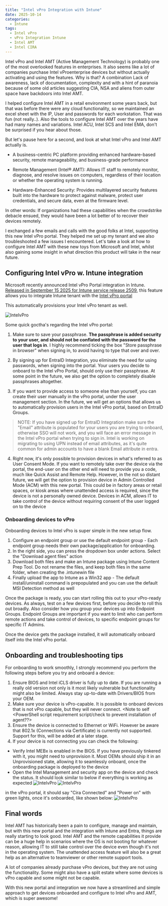 ```yaml
---
title: "Intel vPro Integration with Intune"
date: 2025-10-14
categories:
  - Intune
tags:
  - Intel vPro
  - vPro Integration Intune
  - Intel AMT
  - Intel CIRA
---
```


Intel vPro and Intel AMT (Active Management Technology) is probably one of the most overlooked features in enterprises. It also seems like a lot of companies purchase Intel vProenterprise devices but without actually activating and using the features. Why is that? A combination Lack of awareness, lack of documentation, complexity and with a hint of paranoia because of some old articles suggesting CIA, NSA and aliens from outer space have backdoors into Intel AMT.

I helped configure Intel AMT in a retail environment some years back, but that was before there were any cloud functionality, so we maintained an excel sheet with the IP, User and passwords for each workstation. That was fun (not really..). Also the tools to configure Intel AMT over the years have had many names and variations. Intel ACU, Intel SCS and Intel EMA, don't be surprised if you hear about those.

But let's pause here for a second, and look at what Intel vPro and Intel AMT actually is.

* A business-centric PC platform providing enhanced hardware-based security, remote manageability, and business-grade performance

* Remote Management (Intel® AMT): Allows IT staff to remotely monitor, diagnose, and resolve issues on computers, regardless of their location or whether the operating system is running.

* Hardware-Enhanced Security: Provides multilayered security features built into the hardware to protect against malware, protect user credentials, and secure data, even at the firmware level.

In other words: If organizations had these capabilities when the crowdstrike debacle ensued, they would have been a lot better of to recover their devices remotely.

I exchanged a few emails and calls with the good folks at Intel, supporting this new Intel vPro portal. They helped me set up my tenant and we also troubleshooted a few issues I encountered.
Let's take a look at how to configure Intel AMT with these new toys from Microsoft and Intel, whilst also gaining some insight in what direction this product will take in the near future.

## Configuring Intel vPro w. Intune integration

Microsoft recently announced Intel vPro Portal integration in Intune. [Released in September 15 2025 for Intune service release 2509](https://learn.microsoft.com/en-us/intune/intune-service/fundamentals/whats-new#intel-vpro-fleet-services-integration-in-intune-partner-portal-), this feature allows you to integrate Intune tenant with the [Intel vPro portal](https://vprofleet.intel.com/)

This automatically provisions your Intel vPro tenant as well.

![IntelvPro](/assets/images/2025-10-10-IntelvPro-Intune-Integration/IntelvPro-Portal.png?raw=true "Intel vPro Intune Portal Integration")

Some quick goctha's regarding the Intel vPro portal:

1) Make sure to save your passphrase. **The passphrase is added security to your user, and should not be conflated with the password for the user that logs in**. I highly recommend ticking the box "Store passphrase in browser" when signing in, to avoid having to type that over and over.

2) By signing up for EntraID Integration, you eliminate the need for using passwords, when signing into the portal. Your users you decide to onboard to the Intel vPro Portal, should only use their passphrase. At some point in the future, we also get the option to completely disable passphrases altogether.

3) If you want to provide access to someone else than yourself, you can create their user manually in the vPro portal, under the user management section. In the future, we will get an options that allows us to automatically provision users in the Intel vPro portal, based on EntraID Groups.

>NOTE: If you have signed up for EntraID Integration make sure the "Email" attribute is populated for your users you are trying to onboard, otherwise SSO will not work, and you will face an error message in the Intel vPro portal when trying to sign in. Intel is working on migrating to using UPN instead of email attributes, as it's quite common for admin accounts to have a blank Email attribute in entra.

4) Right now, it's only possible to provision devices in what's referred to as User Consent Mode. If you want to remotely take over the device via the portal, the end-user on the other end will need to provide you a code, much like Quick Assist and Remote Help. However, in the not so distant future, we will get the option to provision device in Admin Controlled Mode (ACM) with this new portal. This could be in factory areas or retail spaces, or kiosk areas where unattended access is required, since the device is not a personally owned device. Devices in ACM, allows IT to take control of the device without requiring consent of the user logged on to the device

### Onboarding devices to vPro

Onboarding devices to Intel vPro is super simple in the new setup flow.

1) Configure an endpoint group or use the default endpoint group - Each endpoint group needs their own package/application for onboarding.
2) In the right side, you can press the dropdown box under actions. Select the "Download agent files" action
3) Download both files and make an Intune package using Intune Content Prep Tool. Do not rename the files, and keep both files in the same folder, when creating the .intunewin file
4) Finally upload the app to Intune as a Win32 app - The default install/uninstall command is prepopulated and you can use the default MSI Detection method as well

Once the package is ready, you can start rolling this out to your vPro-ready devices. As always, test on a few devices first, before you decide to roll this out broadly. Also consider how you group your devices up into Endpoint Groups. Endpoint Groups are important if you want to limit who can perform remote actions and take control of devices, to specific endpoint groups for specific IT Admins.

Once the device gets the package installed, it will automatically onboard itself into the Intel vPro portal.

## Onboarding and troubleshooting tips

For onboarding to work smoothly, I strongly recommend you perform the following steps before you try and onboard a device:

1) Ensure BIOS and Intel iCLS driver is fully up to date. If you are running a really old version not only is it most likely vulnerable but functionality might also be limited. Always stay up-to-date with Drivers/BIOS from your OEM.
2) Make sure your device is vPro-capable. It is possible to onboard devices that is not vPro capable, but they will never connect. <Note to self <PowerShell script requirement script/check to prevent installation of agent??>
3) Ensure the device is connected to Ethernet or WiFi. However be aware that 802.1x (Connections via Certificate) is currently not supported. Support for this, will be added at a later stage.
4) If your device is not connecting you can check the following:

* Verify Intel MEBx is enabled in the BIOS. If you have previously tinkered with it, you might need to unprovision it. Most OEMs should ship it in an Unprovisioned state, allowing it to seamlessly onboard, once the onboarding package is deployed to the device
* Open the Intel Management and security app on the device and check the status. It should look similar to below if everything is working as expected
![IntelvPro](/assets/images/2025-10-10-IntelvPro-Intune-Integration/IntelME_Configured_1.png?raw=true "Intel vPro Intune Portal Integration")
![IntelvPro](/assets/images/2025-10-10-IntelvPro-Intune-Integration/IntelME_Configured_2.png?raw=true "Intel vPro Intune Portal Integration")

in the vPro portal, it should say "Cira Connected" and "Power on" with green lights, once it's onboarded, like shown below:
![IntelvPro](/assets/images/2025-10-10-IntelvPro-Intune-Integration/IntelvPro-Portal-DeviceConfigured-1.png?raw=true "Intel vPro Intune Portal Integration")

## Final words

Intel AMT has historically been a pain to configure, manage and maintain, but with this new portal and the integration with Intune and Entra, things are really starting to look good. Intel AMT and the remote capabilities it provide can be a huge help in scenarios where the OS is not booting for whatever reason, allowing IT to still take control over the device even though it's not in the operating system. The unattended access feature will also be a great help as an alternative to teamviewer or other remote support tools.

A lot of companies already purchase vPro devices, but they are not using the functionality. Some might also have a split estate where some devices is vPro capable and some might not be capable.

With this new portal and integration we now have a streamlined and simple approach to get devices onboarded and configure to Intel vPro and AMT, which is super awesome!


